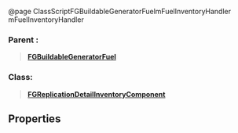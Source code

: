 @page ClassScriptFGBuildableGeneratorFuelmFuelInventoryHandler mFuelInventoryHandler
### Parent :
<b><a href="_class_script_f_g_buildable_generator_fuel.html"><blockquote>FGBuildableGeneratorFuel</blockquote></a></b>
### Class:
<b><a href="_class_script_f_g_replication_detail_inventory_component.html"><blockquote>FGReplicationDetailInventoryComponent</blockquote></a></b>
## Properties
